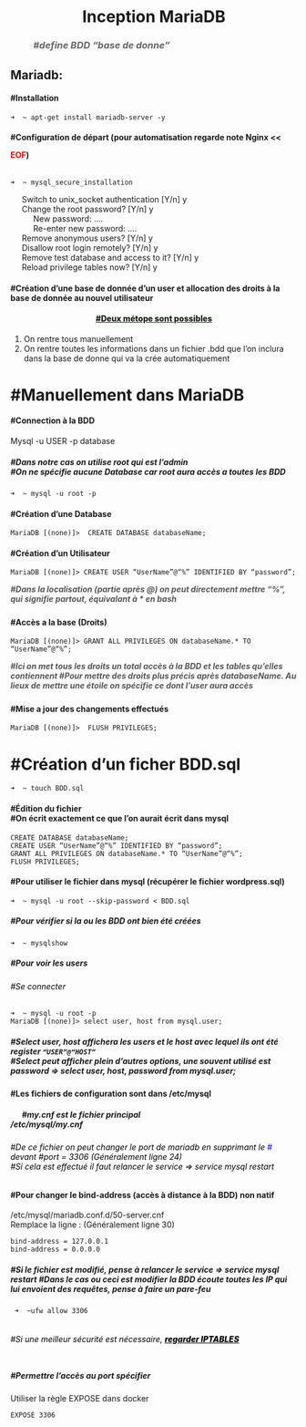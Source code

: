 <h1 style="text-align:center"> Inception MariaDB </h1>

<h3 style="font-style: italic; margin-left:40px; color: #666666">#define BDD “base de donne” </h3>

## Mariadb:
<body style="">
<h4>#Installation</h4>

```➜  ~ apt-get install mariadb-server -y```

<h4>#Configuration de départ (pour automatisation regarde note Nginx << <p style="color:red; display:inline-block">EOF</p>)</h4>

```➜  ~ mysql_secure_installation ```
<article style="margin-left:20px">
Switch to unix_socket authentication [Y/n] y<br>
Change the root password? [Y/n] y<br>
<article style="margin-left:20px">New password: ….<br>
Re-enter new password: ….</article>
Remove anonymous users? [Y/n] y<br>
Disallow root login remotely? [Y/n] y<br>
Remove test database and access to it? [Y/n] y<br>
Reload privilege tables now? [Y/n] y<br>
</article>

<h4>#Création d’une base de donnée d’un user et allocation des droits à la base de donnée au nouvel utilisateur</h4>

<h4 style="text-align:center; text-decoration: underline; font-weight:788; color:rgb(20, 33, 16)" >#Deux métope sont possibles </h4>

1) On rentre tous manuellement
2) On rentre toutes les informations dans un fichier .bdd que l’on inclura dans la base de donne qui va la crée automatiquement 

# #Manuellement dans MariaDB

<h4>#Connection à la BDD</h4>
Mysql -u USER -p database

<h5>#Dans notre cas on utilise root qui est l’admin<br>
#On ne spécifie aucune Database car root aura accès a toutes les BDD</h5>

```➜  ~ mysql -u root -p ```


<h4>#Création d’une Database</h4>

```MariaDB [(none)]>  CREATE DATABASE databaseName;```

<h4>#Création d’un Utilisateur</h4>

```MariaDB [(none)]> CREATE USER “UserName”@“%” IDENTIFIED BY “password”;```
<h5 style="margin-top:1px; color: rgba(0, 0, 0, 0.66)">#Dans la localisation (partie après @) on peut directement mettre “%”, qui signifie partout, équivalant à * en bash</h5>

<h4>#Accès a la base (Droits)</h4>

```MariaDB [(none)]> GRANT ALL PRIVILEGES ON databaseName.* TO “UserName”@“%”;```
<h5 style="margin-top:1px; color: rgba(0, 0, 0, 0.66)">#Ici on met tous les droits un total accès à la BDD et les tables qu’elles contiennent
#Pour mettre des droits plus précis après databaseName. Au lieux de mettre une étoile on spécifie ce dont l’user aura accès</h5>

<h4>#Mise a jour des changements effectués</h4>

```MariaDB [(none)]>  FLUSH PRIVILEGES;```

# #Création d’un ficher BDD.sql

```➜  ~ touch BDD.sql```

<h4>#Édition du fichier<br>
#On écrit exactement ce que l’on aurait écrit dans mysql</h4>

```
CREATE DATABASE databaseName;
CREATE USER “UserName”@“%” IDENTIFIED BY “password”;
GRANT ALL PRIVILEGES ON databaseName.* TO “UserName”@“%”;
FLUSH PRIVILEGES;
```
<h4>#Pour utiliser le fichier dans mysql (récupérer le fichier wordpress.sql)</h4>

```➜  ~ mysql -u root --skip-password < BDD.sql```

<h5>#Pour vérifier si la ou les BDD ont bien été créées </h5>

```➜  ~ mysqlshow```

<h5>#Pour voir les users<h5>
<h6 style="color: rgb(0,0,0)">#Se connecter</h6>

```
➜  ~ mysql -u root -p
MariaDB [(none)]> select user, host from mysql.user;
```

<h5>#Select user, host affichera les users et le host avec lequel ils ont été register <code>“USER”@“HOST”</code><br>
#Select peut afficher plein d’autres options, une souvent utilisé est password => select user, host, password from mysql.user;</h5>

<h4>#Les fichiers de configuration sont dans /etc/mysql</h4>
<h5><div style="margin-left:20px; display:inline-block">#my.cnf est le fichier principal</div><br>
/etc/mysql/my.cnf</h5>
<h6 style="color:black">#De ce fichier on peut changer le port de mariadb en supprimant le <div style="color: blue; display:inline-block">#</div> devant #port = 3306 (Généralement ligne 24)<br>
#Si cela est effectué il faut relancer le service => service mysql restart</h6>

<h4>#Pour changer le bind-address (accès à distance à la BDD) non natif</h4>
/etc/mysql/mariadb.conf.d/50-server.cnf<br>
Remplace la ligne : (Généralement ligne 30)

```
bind-address = 127.0.0.1
bind-address = 0.0.0.0
```
<h5>#Si le fichier est modifié, pense à relancer le service => service mysql restart
#Dans le cas ou ceci est modifier la BDD écoute toutes les IP qui lui envoient des requêtes, pense à faire un pare-feu</h5>
<code> ➜  ~ufw allow 3306</code><br>
<h6 style="color:black;">#Si une meilleur sécurité est nécessaire, <p style="display:inline-block; text-decoration: underline; font-weight:800">regarder IPTABLES</h6>
<h5>#Permettre l’accès au port spécifier</h5>
Utiliser la règle EXPOSE dans docker

```EXPOSE 3306```
</body>